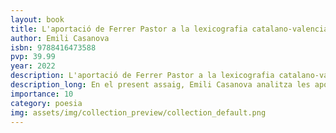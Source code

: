 ```yaml
---
layout: book
title: L'aportació de Ferrer Pastor a la lexicografia catalano-valenciana
author: Emili Casanova
isbn: 9788416473588
pvp: 39.99
year: 2022
description: L'aportació de Ferrer Pastor a la lexicografia catalano-valenciana. Paraules del Diccionari General, 1985 absents del diccionari Fabra, 1986, 22ªED.
description_long: En el present assaig, Emili Casanova analitza les aportacions a la llengua de l'obra de Ferrer Pastor.
importance: 10
category: poesia
img: assets/img/collection_preview/collection_default.png
---
```


